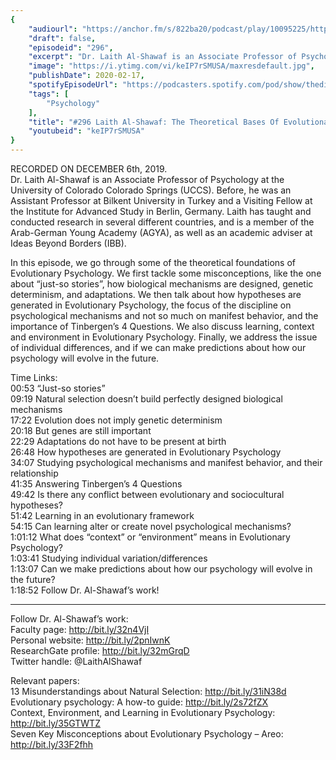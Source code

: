 ```yaml
---
{
	"audiourl": "https://anchor.fm/s/822ba20/podcast/play/10095225/https%3A%2F%2Fd3ctxlq1ktw2nl.cloudfront.net%2Fproduction%2F2020-0-31%2F46156243-44100-2-d9b05491824bf.m4a",
	"draft": false,
	"episodeid": "296",
	"excerpt": "Dr. Laith Al-Shawaf is an Associate Professor of Psychology at the University of Colorado Colorado Springs (UCCS). Before, he was an Assistant Professor at Bilkent University in Turkey and a Visiting Fellow at the Institute for Advanced Study in Berlin, Germany. Laith has taught and conducted research in several different countries, and is a member of the Arab-German Young Academy (AGYA), as well as an academic adviser at Ideas Beyond Borders (IBB).",
	"image": "https://i.ytimg.com/vi/keIP7rSMUSA/maxresdefault.jpg",
	"publishDate": 2020-02-17,
	"spotifyEpisodeUrl": "https://podcasters.spotify.com/pod/show/thedissenter/episodes/296-Laith-Al-Shawaf-The-Theoretical-Bases-Of-Evolutionary-Psychology--And-Common-Misconceptions-eaij5p",
	"tags": [
		"Psychology"
	],
	"title": "#296 Laith Al-Shawaf: The Theoretical Bases Of Evolutionary Psychology, And Common Misconceptions",
	"youtubeid": "keIP7rSMUSA"
}
---
```

RECORDED ON DECEMBER 6th, 2019.  
Dr. Laith Al-Shawaf is an Associate Professor of Psychology at the University of Colorado Colorado Springs (UCCS). Before, he was an Assistant Professor at Bilkent University in Turkey and a Visiting Fellow at the Institute for Advanced Study in Berlin, Germany. Laith has taught and conducted research in several different countries, and is a member of the Arab-German Young Academy (AGYA), as well as an academic adviser at Ideas Beyond Borders (IBB).

In this episode, we go through some of the theoretical foundations of Evolutionary Psychology. We first tackle some misconceptions, like the one about “just-so stories”, how biological mechanisms are designed, genetic determinism, and adaptations. We then talk about how hypotheses are generated in Evolutionary Psychology, the focus of the discipline on psychological mechanisms and not so much on manifest behavior, and the importance of Tinbergen’s 4 Questions. We also discuss learning, context and environment in Evolutionary Psychology. Finally, we address the issue of individual differences, and if we can make predictions about how our psychology will evolve in the future.


Time Links:  
<time>00:53</time> “Just-so stories”  
<time>09:19</time> Natural selection doesn’t build perfectly designed biological mechanisms   
<time>17:22</time> Evolution does not imply genetic determinism   
<time>20:18</time> But genes are still important  
<time>22:29</time> Adaptations do not have to be present at birth  
<time>26:48</time> How hypotheses are generated in Evolutionary Psychology  
<time>34:07</time> Studying psychological mechanisms and manifest behavior, and their relationship  
<time>41:35</time> Answering Tinbergen’s 4 Questions  
<time>49:42</time> Is there any conflict between evolutionary and sociocultural hypotheses?  
<time>51:42</time> Learning in an evolutionary framework  
<time>54:15</time> Can learning alter or create novel psychological mechanisms?  
<time>1:01:12</time> What does “context” or “environment” means in Evolutionary Psychology?  
<time>1:03:41</time> Studying individual variation/differences  
<time>1:13:07</time> Can we make predictions about how our psychology will evolve in the future?  
<time>1:18:52</time> Follow Dr. Al-Shawaf’s work!

---

Follow Dr. Al-Shawaf’s work:  
Faculty page: http://bit.ly/32n4VjI  
Personal website: http://bit.ly/2pnIwnK  
ResearchGate profile: http://bit.ly/32mGrqD  
Twitter handle: @LaithAlShawaf

Relevant papers:  
13 Misunderstandings about Natural Selection: http://bit.ly/31iN38d  
Evolutionary psychology: A how-to guide: http://bit.ly/2s72fZX  
Context, Environment, and Learning in Evolutionary Psychology: http://bit.ly/35GTWTZ  
Seven Key Misconceptions about Evolutionary Psychology – Areo: http://bit.ly/33F2fhh
